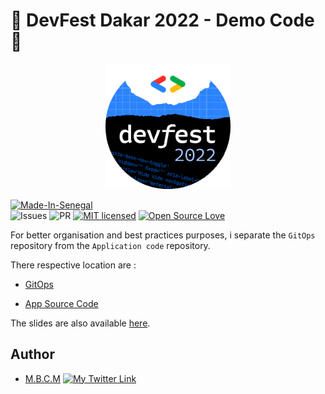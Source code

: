 # 🚀 DevFest Dakar 2022 - Demo Code 🚀

<p align="center">
  <a href="https://gdg.community.dev/events/details/google-gdg-dakar-presents-devfest-dakar-22/" target="blank"><img src="./screenshots/devfest-2022.png" width="200" alt="Devfest-2022" /></a>
</p>

[![Made-In-Senegal](https://github.com/GalsenDev221/made.in.senegal/blob/master/assets/badge.svg)](https://github.com/GalsenDev221/made.in.senegal)  
![Issues](https://img.shields.io/github/issues/PapiHack/devfest-dakar-2022?style=for-the-badge&logo=appveyor)
![PR](https://img.shields.io/github/issues-pr/PapiHack/devfest-dakar-2022?style=for-the-badge&logo=appveyor)
[![MIT licensed](https://img.shields.io/badge/license-mit-blue?style=for-the-badge&logo=appveyor)](./LICENSE)
[![Open Source Love](https://badges.frapsoft.com/os/v1/open-source-175x29.png?v=103)](https://github.com/ellerbrock/open-source-badges/)

For better organisation and best practices purposes, i separate the `GitOps` repository from the `Application code` repository.  

There respective location are :

- [GitOps](https://github.com/PapiHack/devfest-dakar-2022-demo-gitops)

- [App Source Code](https://github.com/PapiHack/devfest-dakar-2022-demo-app)

The slides are also available [here](https://meissa-devfest-dakar-2022-prez.netlify.app).

## Author

- [M.B.C.M](https://itdev.sn)
[![My Twitter Link](https://img.shields.io/twitter/follow/the_it_dev?style=social)](https://twitter.com/the_it_dev)
